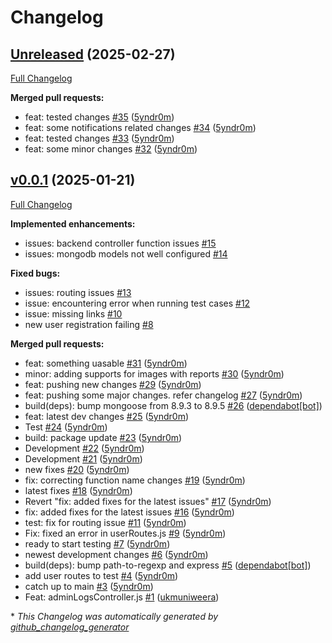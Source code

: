 # Changelog

## [Unreleased](https://github.com/DisasterWatchHQ/disasterCatcher/tree/Unreleased) (2025-02-27)

[Full Changelog](https://github.com/DisasterWatchHQ/disasterCatcher/compare/v0.0.1...Unreleased)

**Merged pull requests:**

- feat: tested changes [\#35](https://github.com/DisasterWatchHQ/disasterCatcher/pull/35) ([5yndr0m](https://github.com/5yndr0m))
- feat: some notifications related changes [\#34](https://github.com/DisasterWatchHQ/disasterCatcher/pull/34) ([5yndr0m](https://github.com/5yndr0m))
- feat: tested changes [\#33](https://github.com/DisasterWatchHQ/disasterCatcher/pull/33) ([5yndr0m](https://github.com/5yndr0m))
- feat: some minor changes [\#32](https://github.com/DisasterWatchHQ/disasterCatcher/pull/32) ([5yndr0m](https://github.com/5yndr0m))

## [v0.0.1](https://github.com/DisasterWatchHQ/disasterCatcher/tree/v0.0.1) (2025-01-21)

[Full Changelog](https://github.com/DisasterWatchHQ/disasterCatcher/compare/3f3b2e73091cb22438ade1679c0885d1bafb2b06...v0.0.1)

**Implemented enhancements:**

- issues: backend controller function issues [\#15](https://github.com/DisasterWatchHQ/disasterCatcher/issues/15)
- issues: mongodb models not well configured [\#14](https://github.com/DisasterWatchHQ/disasterCatcher/issues/14)

**Fixed bugs:**

- issues: routing issues [\#13](https://github.com/DisasterWatchHQ/disasterCatcher/issues/13)
- issue: encountering error when running test cases [\#12](https://github.com/DisasterWatchHQ/disasterCatcher/issues/12)
- issue: missing links [\#10](https://github.com/DisasterWatchHQ/disasterCatcher/issues/10)
- new user registration failing [\#8](https://github.com/DisasterWatchHQ/disasterCatcher/issues/8)

**Merged pull requests:**

- feat: something uasable  [\#31](https://github.com/DisasterWatchHQ/disasterCatcher/pull/31) ([5yndr0m](https://github.com/5yndr0m))
- minor: adding supports for images with reports [\#30](https://github.com/DisasterWatchHQ/disasterCatcher/pull/30) ([5yndr0m](https://github.com/5yndr0m))
- feat: pushing new changes [\#29](https://github.com/DisasterWatchHQ/disasterCatcher/pull/29) ([5yndr0m](https://github.com/5yndr0m))
- feat: pushing some major changes. refer changelog [\#27](https://github.com/DisasterWatchHQ/disasterCatcher/pull/27) ([5yndr0m](https://github.com/5yndr0m))
- build\(deps\): bump mongoose from 8.9.3 to 8.9.5 [\#26](https://github.com/DisasterWatchHQ/disasterCatcher/pull/26) ([dependabot[bot]](https://github.com/apps/dependabot))
- feat: latest  dev changes [\#25](https://github.com/DisasterWatchHQ/disasterCatcher/pull/25) ([5yndr0m](https://github.com/5yndr0m))
- Test [\#24](https://github.com/DisasterWatchHQ/disasterCatcher/pull/24) ([5yndr0m](https://github.com/5yndr0m))
- build: package update [\#23](https://github.com/DisasterWatchHQ/disasterCatcher/pull/23) ([5yndr0m](https://github.com/5yndr0m))
- Development [\#22](https://github.com/DisasterWatchHQ/disasterCatcher/pull/22) ([5yndr0m](https://github.com/5yndr0m))
- Development [\#21](https://github.com/DisasterWatchHQ/disasterCatcher/pull/21) ([5yndr0m](https://github.com/5yndr0m))
- new fixes [\#20](https://github.com/DisasterWatchHQ/disasterCatcher/pull/20) ([5yndr0m](https://github.com/5yndr0m))
- fix: correcting function name changes [\#19](https://github.com/DisasterWatchHQ/disasterCatcher/pull/19) ([5yndr0m](https://github.com/5yndr0m))
- latest fixes [\#18](https://github.com/DisasterWatchHQ/disasterCatcher/pull/18) ([5yndr0m](https://github.com/5yndr0m))
- Revert "fix: added fixes for the latest issues" [\#17](https://github.com/DisasterWatchHQ/disasterCatcher/pull/17) ([5yndr0m](https://github.com/5yndr0m))
- fix: added fixes for the latest issues [\#16](https://github.com/DisasterWatchHQ/disasterCatcher/pull/16) ([5yndr0m](https://github.com/5yndr0m))
- test: fix for routing issue [\#11](https://github.com/DisasterWatchHQ/disasterCatcher/pull/11) ([5yndr0m](https://github.com/5yndr0m))
- Fix: fixed an error in userRoutes.js [\#9](https://github.com/DisasterWatchHQ/disasterCatcher/pull/9) ([5yndr0m](https://github.com/5yndr0m))
- ready to start testing [\#7](https://github.com/DisasterWatchHQ/disasterCatcher/pull/7) ([5yndr0m](https://github.com/5yndr0m))
- newest development changes [\#6](https://github.com/DisasterWatchHQ/disasterCatcher/pull/6) ([5yndr0m](https://github.com/5yndr0m))
- build\(deps\): bump path-to-regexp and express [\#5](https://github.com/DisasterWatchHQ/disasterCatcher/pull/5) ([dependabot[bot]](https://github.com/apps/dependabot))
- add user routes to test [\#4](https://github.com/DisasterWatchHQ/disasterCatcher/pull/4) ([5yndr0m](https://github.com/5yndr0m))
- catch up to main [\#3](https://github.com/DisasterWatchHQ/disasterCatcher/pull/3) ([5yndr0m](https://github.com/5yndr0m))
- Feat: adminLogsController.js [\#1](https://github.com/DisasterWatchHQ/disasterCatcher/pull/1) ([ukmuniweera](https://github.com/ukmuniweera))



\* *This Changelog was automatically generated by [github_changelog_generator](https://github.com/github-changelog-generator/github-changelog-generator)*
